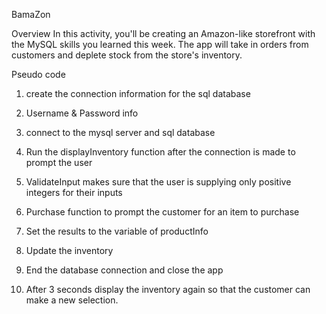 BamaZon

Overview
In this activity, you'll be creating an Amazon-like storefront with the MySQL skills you learned this week. The app will take in orders from customers and deplete stock from the store's inventory.

Pseudo code

1. create the connection information for the sql database

2. Username & Password info

3. connect to the mysql server and sql database

4. Run the displayInventory function after the connection is made to prompt the user

5. ValidateInput makes sure that the user is supplying only positive integers for their inputs

6. Purchase function to prompt the customer for an item to purchase

7. Set the results to the variable of productInfo

8. Update the inventory

9. End the database connection and close the app

11. After 3 seconds display the inventory again so that the customer can make a new selection.